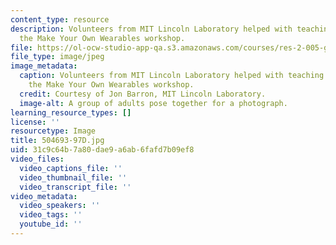 ```yaml
---
content_type: resource
description: Volunteers from MIT Lincoln Laboratory helped with teaching and setting-up
  the Make Your Own Wearables workshop.
file: https://ol-ocw-studio-app-qa.s3.amazonaws.com/courses/res-2-005-girls-who-build-make-your-own-wearables-workshop-spring-2015/31c9c64b7a80dae9a6ab6fafd7b09ef8_504693-97D.jpg
file_type: image/jpeg
image_metadata:
  caption: Volunteers from MIT Lincoln Laboratory helped with teaching and setting-up
    the Make Your Own Wearables workshop.
  credit: Courtesy of Jon Barron, MIT Lincoln Laboratory.
  image-alt: A group of adults pose together for a photograph.
learning_resource_types: []
license: ''
resourcetype: Image
title: 504693-97D.jpg
uid: 31c9c64b-7a80-dae9-a6ab-6fafd7b09ef8
video_files:
  video_captions_file: ''
  video_thumbnail_file: ''
  video_transcript_file: ''
video_metadata:
  video_speakers: ''
  video_tags: ''
  youtube_id: ''
---
```

